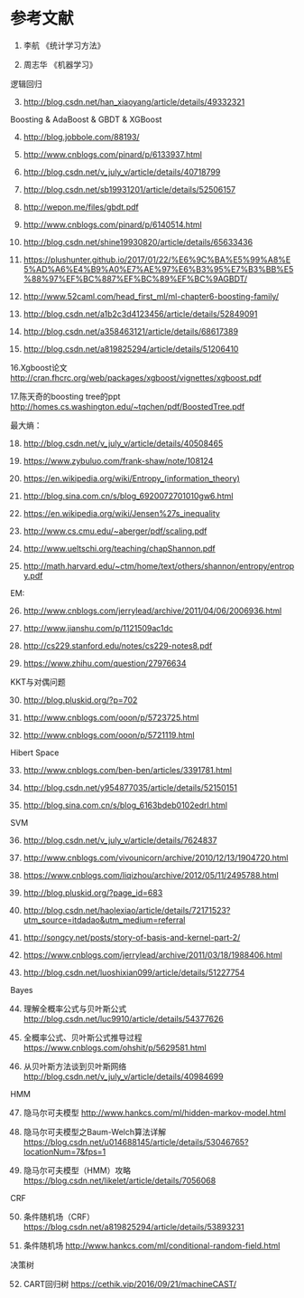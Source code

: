 # 参考文献

1. 李航 《统计学习方法》

2. 周志华 《机器学习》

逻辑回归

3. http://blog.csdn.net/han_xiaoyang/article/details/49332321

Boosting & AdaBoost & GBDT & XGBoost

4. http://blog.jobbole.com/88193/

5. http://www.cnblogs.com/pinard/p/6133937.html

6. http://blog.csdn.net/v_july_v/article/details/40718799

7. http://blog.csdn.net/sb19931201/article/details/52506157

8. http://wepon.me/files/gbdt.pdf

9. http://www.cnblogs.com/pinard/p/6140514.html

10. http://blog.csdn.net/shine19930820/article/details/65633436

11. https://plushunter.github.io/2017/01/22/%E6%9C%BA%E5%99%A8%E5%AD%A6%E4%B9%A0%E7%AE%97%E6%B3%95%E7%B3%BB%E5%88%97%EF%BC%887%EF%BC%89%EF%BC%9AGBDT/

12. http://www.52caml.com/head_first_ml/ml-chapter6-boosting-family/

13. http://blog.csdn.net/a1b2c3d4123456/article/details/52849091

14. http://blog.csdn.net/a358463121/article/details/68617389

15. http://blog.csdn.net/a819825294/article/details/51206410

16.Xgboost论文 http://cran.fhcrc.org/web/packages/xgboost/vignettes/xgboost.pdf

17.陈天奇的boosting tree的ppt http://homes.cs.washington.edu/~tqchen/pdf/BoostedTree.pdf

最大熵：

18. http://blog.csdn.net/v_july_v/article/details/40508465

19. https://www.zybuluo.com/frank-shaw/note/108124

20. https://en.wikipedia.org/wiki/Entropy_(information_theory)

21. http://blog.sina.com.cn/s/blog_6920072701010gw6.html

22. https://en.wikipedia.org/wiki/Jensen%27s_inequality

23. http://www.cs.cmu.edu/~aberger/pdf/scaling.pdf

24. http://www.ueltschi.org/teaching/chapShannon.pdf

25. http://math.harvard.edu/~ctm/home/text/others/shannon/entropy/entropy.pdf

EM:

26. http://www.cnblogs.com/jerrylead/archive/2011/04/06/2006936.html

27. http://www.jianshu.com/p/1121509ac1dc

28. http://cs229.stanford.edu/notes/cs229-notes8.pdf

29. https://www.zhihu.com/question/27976634

KKT与对偶问题

30. http://blog.pluskid.org/?p=702

31. http://www.cnblogs.com/ooon/p/5723725.html

32. http://www.cnblogs.com/ooon/p/5721119.html

Hibert Space

33. http://www.cnblogs.com/ben-ben/articles/3391781.html

34. http://blog.csdn.net/y954877035/article/details/52150151

35. http://blog.sina.com.cn/s/blog_6163bdeb0102edrl.html

SVM

36. http://blog.csdn.net/v_july_v/article/details/7624837

37. http://www.cnblogs.com/vivounicorn/archive/2010/12/13/1904720.html

38. https://www.cnblogs.com/liqizhou/archive/2012/05/11/2495788.html

39. http://blog.pluskid.org/?page_id=683

40. http://blog.csdn.net/haolexiao/article/details/72171523?utm_source=itdadao&utm_medium=referral

41. http://songcy.net/posts/story-of-basis-and-kernel-part-2/

42. https://www.cnblogs.com/jerrylead/archive/2011/03/18/1988406.html

43. http://blog.csdn.net/luoshixian099/article/details/51227754

Bayes

44. 理解全概率公式与贝叶斯公式 http://blog.csdn.net/luc9910/article/details/54377626

45. 全概率公式、贝叶斯公式推导过程 https://www.cnblogs.com/ohshit/p/5629581.html

46. 从贝叶斯方法谈到贝叶斯网络 http://blog.csdn.net/v_july_v/article/details/40984699

HMM

47. 隐马尔可夫模型 http://www.hankcs.com/ml/hidden-markov-model.html

48. 隐马尔可夫模型之Baum-Welch算法详解 https://blog.csdn.net/u014688145/article/details/53046765?locationNum=7&fps=1

49. 隐马尔可夫模型（HMM）攻略 https://blog.csdn.net/likelet/article/details/7056068

CRF

50. 条件随机场（CRF） https://blog.csdn.net/a819825294/article/details/53893231

51. 条件随机场 http://www.hankcs.com/ml/conditional-random-field.html

决策树

52. CART回归树 https://cethik.vip/2016/09/21/machineCAST/
